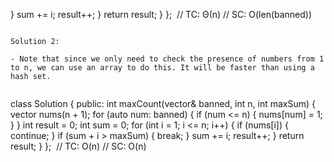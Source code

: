 }
sum += i;
result++;
}
return result;
}
};
​
// TC: Θ(n)
// SC: O(len(banned))
```
​
Solution 2:
​
- Note that since we only need to check the presence of numbers from 1 to n, we can use an array to do this. It will be faster than using a hash set.
​
```
class Solution {
public:
int maxCount(vector<int>& banned, int n, int maxSum) {
vector<int> nums(n + 1);
for (auto num: banned) {
if (num <= n) {
nums[num] = 1;
}
}
int result = 0;
int sum = 0;
for (int i = 1; i <= n; i++) {
if (nums[i]) {
continue;
}
if (sum + i > maxSum) {
break;
}
sum += i;
result++;
}
return result;
}
};
​
// TC: O(n)
// SC: O(n)
```